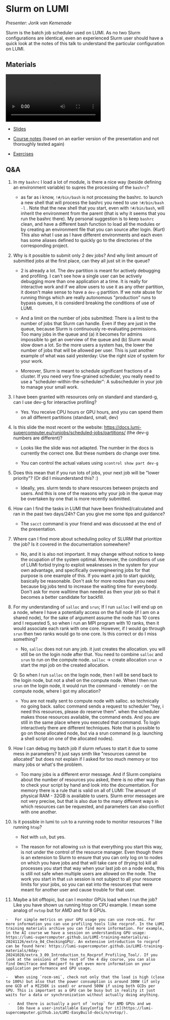 # Slurm on LUMI

*Presenter: Jorik van Kemenade*

Slurm is the batch job scheduler used on LUMI. As no two Slurm configurations are
identical, even an experienced Slurm user should have a quick look at the notes of this
talk to understand the particular configuration on LUMI.


## Materials

<!--
Materials will be made available during and after the lecture
-->

<video src="https://462000265.lumidata.eu/2day-20241210/recordings/07-Slurm.mp4" controls="controls"></video>

-   [Slides](https://462000265.lumidata.eu/2day-20241210/files/LUMI-2day-20241210-07-Slurm.pdf)

-   [Course notes](07-Slurm.md)  (based on an earlier version of the presentation and not thoroughly tested again)

-   [Exercises](E07-Slurm.md)

<!--
-   A video recording will follow.
-->


## Q&A

1.  In my `bashrc` I load a lot of module, is there a nice way (beside defining an environment variable) to supres the processing of the `bashrc`?

    -    as far as i know, `!#/bin/bash` is not processing the bashrc. to launch a new shell that will process the bashrc you need to use `!#/bin/bash -l` . Note that the new shell that you start, even with `!#/bin/bash`, will inherit the environment from the parent (that is why it seems that you run the bashrc there). My personal suggestion is to keep `bashrc` clean, and have a different bash function to load all the modules or by creating an environment file that you can source after login. (Kurt) This also what I use as I have different environments and each even has some aliases defined to quickly go to the directories of the corresponding project.


2.  Why is it possible to submit only 2 dev jobs? And why limit amount of submitted jobs at the first place, can they all just sit in the queue?

    -   2 is already a lot. The dev partition is meant for actively debugging and profiling. I can't see how a single user can be actively debugging more than one application at a time. It is really for interactive work and if we allow users to use it as any other partition, it doesn't make sense to have a `dev-g`  partition. If we note abuse for running things which are really autonomous "production" runs to bypass queues, it is considerd breaking the conditions of use of LUMI. 

    -   And a limit on the number of jobs submitted: There is a limit to the number of jobs that Slurm can handle. Even if they are just in the queue, because Slurm is continuously re-evaluating permissions. Too many jobs in the queue and (a) it becomes for admins impossible to get an overview of the queue and (b) Slurm would slow down a lot. So the more users a system has, the lower the number of jobs that will be allowed per user. This is just another example of what was said yesterday: Use the right size of system for your work.

    -   Moreover, Slurm is meant to schedule significant fractions of a cluster. If you need very fine-grained scheduler, you really need to use a "scheduler-within-the-scheduler": A subscheduler in your job to manage your small work. 

3.  I have been granted with resources only on standard and standard-g, can I use dev-g for interactive profiling?

    -    Yes. You receive CPU hours or GPU hours, and you can spend them on all different partitions (standard, small, dev)


4.  Is this slide the most recent or the website: https://docs.lumi-supercomputer.eu/runjobs/scheduled-jobs/partitions/ (the dev-g numbers are different)?

    -   Looks like the slide was not adapted. The number in the docs is currently the correct one. But these numbers do change over time. 

    -   You can control the actual values using `scontrol show part dev-g`

5.  Does this mean that if you run lots of jobs, your next job will be "lower priority"? (Or did I misunderstand this? :)

    -    Ideally, yes. slurm tends to share resources between projects and users. And this is one of the reasons why your job in the queue may be overtaken by one that is more recently submitted.


6.  How can I find the tasks in LUMI that have been finished/calculated and ran in the past two days/24h? Can you give me some tips and guidance?

    -   The `sacct` command is your friend and was discussed at the end of the presentation.


7.  Where can I find more about scheduling policy of SLURM that prioritize the job? Is it covered in the documentation somewhere?

    -   No, and it is also not important. It may change without notice to keep the ocupation of the system optimal. Moreover, the conditions of use of LUMI forbid trying to exploit weaknesses in the system for your own advantage, and specifically overengineering jobs for that purpose is one example of this. If you want a job to start quickly, basically be reasonable. Don't ask for more nodes than you need because big jobs tend to increase the waiting time for everybody. Don't ask for more walltime than needed as then your job so that it becomes a better candidate for backfill. 


8.  For my understanding of `salloc` and `srun`; If I run `salloc` I will end up on a node, where I have a potentially access on the full node (if I am on a shared node), for the sake of argument assume the node has 10 cores and I requested 5, so when i run an MPI program with 10 ranks, then it would associate each rank with one core. However, if I would go through `srun` then two ranks would go to one core. Is this correct or do I miss something?

    -   No, `salloc` does not run any job. it just creates the allocation. you will still be on the login node after that. You need to combine `salloc` and `srun` to run on the compute node. `salloc` -> create allocation `srun` -> start the mpi job on the created allocation.

    Q: So when I run `salloc` on the login node, then I will be send back to the login node, but not a shell on the compute node. When I then run `srun` on the login node, it would run the command - remotely - on the compute node, where I got my allocation?

    -   You are not really sent to compute node with salloc. so technically no going back. salloc command sends a request to scheduler "hey, i need this resources, please do reserve them". when the scheduler makes those resources available, the command ends. And you are still in the same place where you executed that command. To login interactively there are different techniques. Note that is possible to go on those allocated node, but via a srun command (e.g. launching a shell script on one of the allocated nodes). 

9.  How I can debug my batch job if slurm refuses to start it due to some mess in parameters? It just says smth like "resources cannot be allocated" but does not explain if I asked for too much memory or too many jobs or what's the problem.

    -   Too many jobs is a different error message. And if Slurm complains about the number of resources you asked, there is no other way than to check your script by hand and look into the documentation. For memory there is a rule that is valid on all of LUMI: The amount of physical RAM - 32GB is available to users. Slurm error messages are not very precise, but that is also due to the many different ways in which resources can be requested, and parameters can also conflict with one another.

10. Is it possible in lumi to `ssh` to a running node to monitor resources ? like running `htop`?

    -    Not with `ssh`, but yes. 

    -    The reason for not allowing `ssh` is that everything you start this way, is not under the control of the resource manager. Even though there is an extension to Slurm to ensure that you can only log on to nodes on which you have jobs and that will take care of (trying to) kill all processes you start that way when your last job on a node ends, this is still not safe when multiple users are allowed on the node. The work you start in that `ssh` session is not subject to all your resource limits for your jobs, so you can eat into the resources that were meant for another user and cause trouble for that user. 

11.  Maybe a bit offtopic, but can I monitor GPUs load when I run the job? Like you have shown us running htop on CPU example. I mean some analog of `nvtop` but for AMD and for 8 GPUs.

    -   For simple metrics on your GPU usage you can use rocm-smi. For more information you can use profiling tools like rocprof. In the LUMI training materials archive you can find more information. For example, in the AI course we have a session on understanding GPU usage: https://lumi-supercomputer.github.io/LUMI-training-materials/ai-20241126/extra_04_CheckingGPU/. An extensive introduction to rocprof can be found here: https://lumi-supercomputer.github.io/LUMI-training-materials/4day-20241028/extra_3_09_Introduction_to_Rocprof_Profiling_Tool/. If you look at the sessions of the rest of the 4 day course, you can also find OmniTrace and Omniperf to get even more information on your application performance and GPU usage.

    -   When using `rocm-smi`, check not only that the load is high (close to 100%) but also that the power consumption is around 300W (if only one GCD of a MI250X is used) or around 500W if using both GCDs per GPU. This is important as a GPU can be busy but in reality it just waits for a data or synchronization without actually doing anything.

     -   And there is actually a port of `nvtop` for AMD GPUs and we 
         [do have a user-installable EasyConfig for it](https://lumi-supercomputer.github.io/LUMI-EasyBuild-docs/n/nvtop/).




